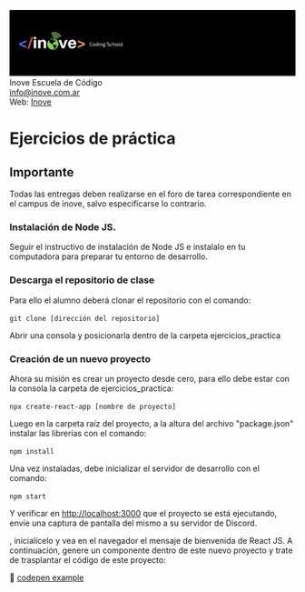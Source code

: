 ![Inove banner](./inove.jpg)
Inove Escuela de Código\
info@inove.com.ar\
Web: [Inove](http://inove.com.ar)

# Ejercicios de práctica
## Importante
Todas las entregas deben realizarse en el foro de tarea correspondiente en el campus de inove, salvo especificarse lo contrario. 

### Instalación de Node JS.
Seguir el instructivo de instalación de Node JS e instalalo en tu computadora para preparar tu entorno de desarrollo.

### Descarga el repositorio de clase
Para ello el alumno deberá clonar el repositorio con el comando:

`git clone [dirección del repositorio]`

Abrir una consola y posicionarla dentro de la carpeta ejercicios_practica

### Creación de un nuevo proyecto
Ahora su misión es crear un proyecto desde cero, para ello debe estar con la consola la carpeta de ejercicios_practica:

`npx create-react-app [nombre de proyecto]`

Luego en la carpeta raíz del proyecto, a la altura del archivo "package.json" instalar las librerías con el comando:

`npm install`

Una vez instaladas, debe inicializar el servidor de desarrollo con el comando:

`npm start`

Y verificar en [http://localhost:3000](http://localhost:3000) que el proyecto se está ejecutando, envíe una captura de pantalla del mismo a su servidor de Discord.



, inicialícelo y vea en el navegador el mensaje de bienvenida de React JS.
A continuación, genere un componente dentro de este nuevo proyecto y trate de trasplantar el código de este proyecto:  

🔗 [codepen example](https://codepen.io/inovealumnos/pen/GRQLapZ)

